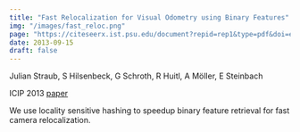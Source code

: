 ```yaml
---
title: "Fast Relocalization for Visual Odometry using Binary Features"
img: "/images/fast_reloc.png"
page: "https://citeseerx.ist.psu.edu/document?repid=rep1&type=pdf&doi=ead7fff772dfb41233fa5351c8e7fbbec303dc81"
date: 2013-09-15
draft: false
---
```

Julian Straub, S Hilsenbeck, G Schroth, R Huitl, A Möller, E Steinbach

ICIP 2013
[paper](https://citeseerx.ist.psu.edu/document?repid=rep1&type=pdf&doi=ead7fff772dfb41233fa5351c8e7fbbec303dc81)

We use locality sensitive hashing to speedup binary feature retrieval for fast camera relocalization.

